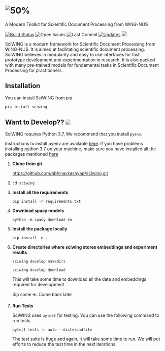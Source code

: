 # ![50%](../../Desktop/sciwing.png)
A Modern Toolkit for Scientific Document Processing from WING-NUS

[![Build Status](https://travis-ci.com/abhinavkashyap/sciwing.svg?token=AShdNBksk5K9Pxg45w3H&branch=master)](https://travis-ci.com/abhinavkashyap/sciwing) ![Open Issues](https://img.shields.io/github/issues/abhinavkashyap/sciwing) ![Last Commit](https://img.shields.io/github/last-commit/abhinavkashyap/sciwing) [![Updates](https://pyup.io/repos/github/abhinavkashyap/sciwing/shield.svg)](https://pyup.io/repos/github/abhinavkashyap/sciwing/) ![](https://img.shields.io/badge/contributions-welcome-success)



SciWING is a modern framework for Scientific Document Processing from WING-NUS.  It is aimed at facilitating scientific document processing. SciWING believes in modularity and easy to use interfaces for fast prototype development and experimentation in research. It is also packed with many pre-trained models for fundamental tasks in Scientific Document Processing for practitioners.



## Installation 

You can install SciWING from pip 

```zsh
pip install sciwing
```



## Want to Develop?? ![](http://img.shields.io/badge/contributions-welcome-success)

SciWING requires Python 3.7, We recommend that you install `pyenv`. 

Instructions to install pyenv are available  [here](https://github.com/pyenv/pyenv). If you have problems installing python 3.7 on your machine, make sure you have installed all the packages mentioned [here](https://github.com/pyenv/pyenv/wiki/common-build-problems)

1. **Clone from git** 

   https://github.com/abhinavkashyap/sciwing.git

2. `cd sciwing`

3. **Install all the requirements** 

   `pip install -r requirements.txt`

4. **Download spacy models** 

   `python -m spacy download en`

5. **Install the package locally**

   `pip install -e .`

6. **Create directories where sciwing stores embeddings and experiment results**

   `sciwing develop makedirs`

   `sciwing develop download`

   This will take some time to download all the data and embeddings required for development  

   Sip some :coffee:. Come back later 

7. **Run Tests**

   SciWING uses `pytest` for testing. You can use the following command to run tests 

   `pytest tests -n auto --dist=loadfile`

   The test suite is huge and again, it will take some time to run. We will put efforts to reduce the test time in the next iterations.



